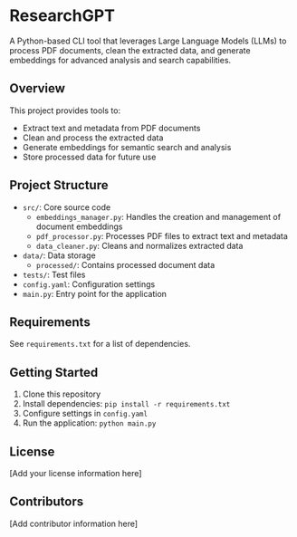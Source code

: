# ResearchGPT

A Python-based CLI tool that leverages Large Language Models (LLMs) to process PDF documents, clean the extracted data, and generate embeddings for advanced analysis and search capabilities.

## Overview

This project provides tools to:
- Extract text and metadata from PDF documents
- Clean and process the extracted data
- Generate embeddings for semantic search and analysis
- Store processed data for future use

## Project Structure

- `src/`: Core source code
  - `embeddings_manager.py`: Handles the creation and management of document embeddings
  - `pdf_processor.py`: Processes PDF files to extract text and metadata
  - `data_cleaner.py`: Cleans and normalizes extracted data
- `data/`: Data storage
  - `processed/`: Contains processed document data
- `tests/`: Test files
- `config.yaml`: Configuration settings
- `main.py`: Entry point for the application

## Requirements

See `requirements.txt` for a list of dependencies.

## Getting Started

1. Clone this repository
2. Install dependencies: `pip install -r requirements.txt`
3. Configure settings in `config.yaml`
4. Run the application: `python main.py`

## License

[Add your license information here]

## Contributors

[Add contributor information here] 
